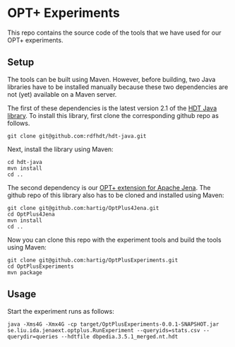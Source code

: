 # OPT+ Experiments
This repo contains the source code of the tools that we have used for our OPT+ experiments.

## Setup
The tools can be built using Maven. However, before building, two Java libraries have to be installed manually because these two dependencies are not (yet) available on a Maven server.

The first of these dependencies is the latest version 2.1 of the [HDT Java library](https://github.com/rdfhdt/hdt-java). To install this library, first clone the corresponding github repo as follows.
```
git clone git@github.com:rdfhdt/hdt-java.git
```
Next, install the library using Maven:
```
cd hdt-java
mvn install
cd ..
```

The second dependency is our [OPT+ extension for Apache Jena](https://github.com/hartig/OptPlus4Jena). The github repo of this library also has to be cloned and installed using Maven:
```
git clone git@github.com:hartig/OptPlus4Jena.git
cd OptPlus4Jena
mvn install
cd ..
```

Now you can clone this repo with the experiment tools and build the tools using Maven:
```
git clone git@github.com:hartig/OptPlusExperiments.git
cd OptPlusExperiments
mvn package
```

## Usage
Start the experiment runs as follows:
```
java -Xms4G -Xmx4G -cp target/OptPlusExperiments-0.0.1-SNAPSHOT.jar se.liu.ida.jenaext.optplus.RunExperiment --queryids=stats.csv --querydir=queries --hdtfile dbpedia.3.5.1_merged.nt.hdt
```
